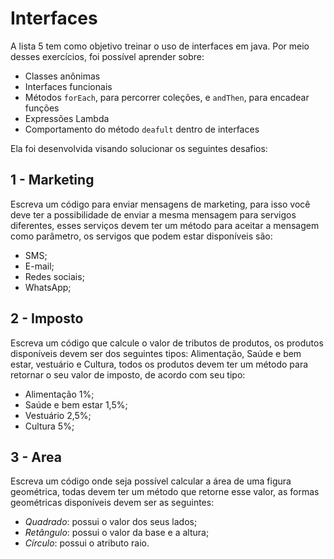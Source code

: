 # Interfaces
A lista 5 tem como objetivo treinar o uso de interfaces em java. Por meio desses exercícios, foi possível aprender sobre:

- Classes anônimas
- Interfaces funcionais
- Métodos `forEach`, para percorrer coleções, e `andThen`, para encadear funções
- Expressões Lambda
- Comportamento do método `deafult` dentro de interfaces

Ela foi desenvolvida visando solucionar os seguintes desafios:

## 1 - Marketing
Escreva um código para enviar mensagens de marketing, para isso você deve ter a possibilidade de enviar a mesma mensagem para servigos diferentes, esses serviços devem ter um método para aceitar a mensagem como parâmetro, os servigos que podem estar disponíveis são:
 * SMS;
 * E-mail;
 * Redes sociais;
 * WhatsApp;

## 2 - Imposto
Escreva um código que calcule o valor de tributos de produtos, os produtos disponíveis devem ser dos seguintes tipos: Alimentação, Saúde e bem estar, vestuário e Cultura, todos os produtos devem ter um método para retornar o seu valor de imposto, de acordo com seu tipo:
 * Alimentação 1%;
 * Saúde e bem estar 1,5%;
 * Vestuário 2,5%;
 * Cultura 5%;

## 3 - Area
Escreva um código onde seja possível calcular a área de uma figura geométrica, todas devem ter um método que retorne esse valor, as formas geométricas disponíveis devem ser as seguintes:
 * *Quadrado*: possui o valor dos seus lados;
 * *Retângulo*: possui o valor da base e a altura;
 * *Círculo*: possui o atributo raio.
